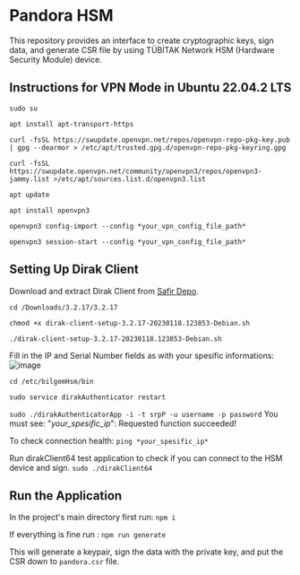 # Pandora HSM
This repository provides an interface to create cryptographic keys, sign data, and generate CSR file by using TÜBİTAK Network HSM (Hardware Security Module) device.

## Instructions for VPN Mode in Ubuntu 22.04.2 LTS

`sudo su` 

`apt install apt-transport-https` 

`curl -fsSL https://swupdate.openvpn.net/repos/openvpn-repo-pkg-key.pub | gpg --dearmor > /etc/apt/trusted.gpg.d/openvpn-repo-pkg-keyring.gpg` 

`curl -fsSL https://swupdate.openvpn.net/community/openvpn3/repos/openvpn3-jammy.list >/etc/apt/sources.list.d/openvpn3.list` 

`apt update` 

`apt install openvpn3` 

`openvpn3 config-import --config *your_vpn_config_file_path*` 

`openvpn3 session-start --config *your_vpn_config_file_path*`


## Setting Up Dirak Client
Download and extract Dirak Client from [Safir Depo](https://safirdepo.b3lab.org/shares/public/share/S2PdP1CzwgRXdhmgamwiXRaigaBo8byX).

`cd /Downloads/3.2.17/3.2.17` 

`chmod +x dirak-client-setup-3.2.17-20230118.123853-Debian.sh` 

`./dirak-client-setup-3.2.17-20230118.123853-Debian.sh` 

Fill in the IP and Serial Number fields as with your spesific informations:
![image](https://user-images.githubusercontent.com/58122506/224932725-4aa2be22-393c-4847-a6da-7c8e6314d712.png)

`cd /etc/bilgemHsm/bin` 

`sudo service dirakAuthenticator restart` 

`sudo ./dirakAuthenticatorApp -i -t srpP -u username -p password` 
 You must see: "*your_spesific_ip*": Requested function succeeded!
 
 To check connection health: 
`ping *your_spesific_ip*`
 
 Run dirakClient64 test application to check if you can connect to the HSM device and sign. 
 `sudo ./dirakClient64`
 
 ## Run the Application
 In the project's main directory first run: 
 `npm i`
 
 If everything is fine run : 
 `npm run generate` 
 
 This will generate a keypair, sign the data with the private key, and put the CSR down to `pandora.csr` file.
